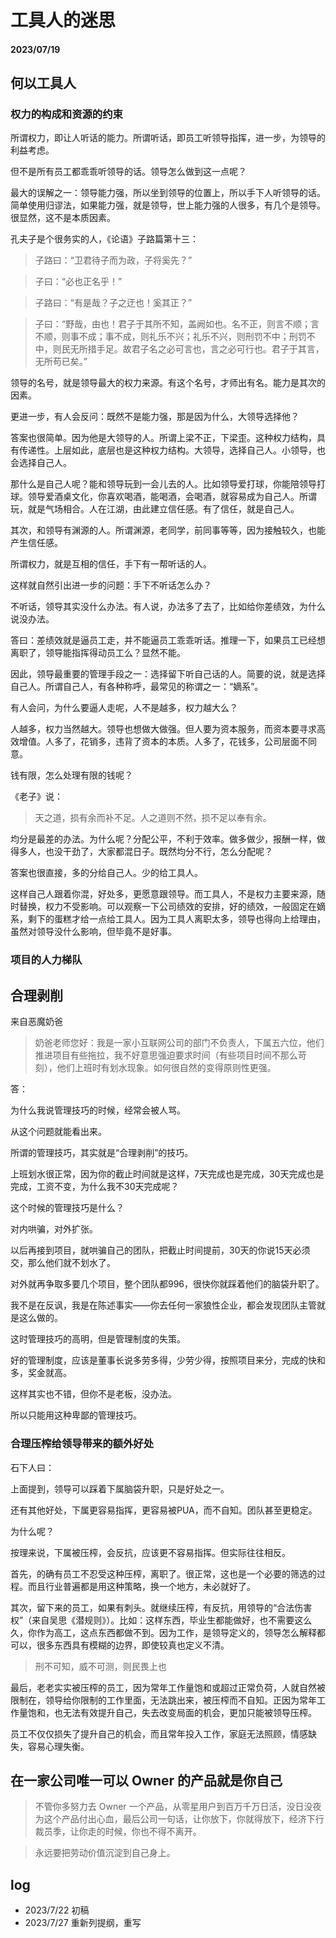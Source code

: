 # 工具人的迷思

#### 2023/07/19

## 何以工具人

### 权力的构成和资源的约束

所谓权力，即让人听话的能力。所谓听话，即员工听领导指挥，进一步，为领导的利益考虑。

但不是所有员工都乖乖听领导的话。领导怎么做到这一点呢？

最大的误解之一：领导能力强，所以坐到领导的位置上，所以手下人听领导的话。简单使用归谬法，如果能力强，就是领导，世上能力强的人很多，有几个是领导。很显然，这不是本质因素。

孔夫子是个很务实的人，《论语》子路篇第十三：

> 子路曰：“卫君待子而为政，子将奚先？”

> 子曰：“必也正名乎！”

> 子路曰：“有是哉？子之迂也！奚其正？”

> 子曰：“野哉，由也！君子于其所不知，盖阙如也。名不正，则言不顺；言不顺，则事不成；事不成，则礼乐不兴；礼乐不兴，则刑罚不中；刑罚不中，则民无所措手足。故君子名之必可言也，言之必可行也。君子于其言，无所苟已矣。”

领导的名号，就是领导最大的权力来源。有这个名号，才师出有名。能力是其次的因素。

更进一步，有人会反问：既然不是能力强，那是因为什么，大领导选择他？

答案也很简单。因为他是大领导的人。所谓上梁不正，下梁歪。这种权力结构，具有传递性。上层如此，底层也是这种权力结构。大领导，选择自己人。小领导，也会选择自己人。

那什么是自己人呢？能和领导玩到一会儿去的人。比如领导爱打球，你能陪领导打球。领导爱酒桌文化，你喜欢喝酒，能喝酒，会喝酒，就容易成为自己人。所谓玩，就是气场相合。人在江湖，由此建立信任感。有了信任，就是自己人。

其次，和领导有渊源的人。所谓渊源，老同学，前同事等等，因为接触较久，也能产生信任感。

所谓权力，就是互相的信任，手下有一帮听话的人。

这样就自然引出进一步的问题：手下不听话怎么办？

不听话，领导其实没什么办法。有人说，办法多了去了，比如给你差绩效，为什么说没办法。

答曰：差绩效就是逼员工走，并不能逼员工乖乖听话。推理一下，如果员工已经想离职了，领导能指挥得动员工么？显然不能。

因此，领导最重要的管理手段之一：选择留下听自己话的人。简要的说，就是选择自己人。所谓自己人，有各种称呼，最常见的称谓之一：“嫡系”。

有人会问，为什么要逼人走呢，人不是越多，权力越大么？

人越多，权力当然越大。领导也想做大做强。但人要为资本服务，而资本要寻求高效增值。人多了，花销多，违背了资本的本质。人多了，花钱多，公司层面不同意。

钱有限，怎么处理有限的钱呢？

《老子》说：

> 天之道，损有余而补不足。人之道则不然，损不足以奉有余。

均分是最差的办法。为什么呢？分配公平，不利于效率。做多做少，报酬一样，做得多人，也没干劲了，大家都混日子。既然均分不行，怎么分配呢？

答案也很直接，多的分给自己人。少的给工具人。

这样自己人跟着你混，好处多，更愿意跟领导。而工具人，不是权力主要来源，随时替换，权力不受影响。可以观察一下公司绩效的安排，好的绩效，一般固定在嫡系，剩下的蛋糕才给一点给工具人。因为工具人离职太多，领导也得向上给理由，虽然对领导没什么影响，但毕竟不是好事。


### 项目的人力梯队



## 合理剥削

来自恶魔奶爸

> 奶爸老师您好：我是一家小互联网公司的部门不负责人，下属五六位，他们推进项目有些拖拉，我不好意思强迫要求时间（有些项目时间不那么苛刻），他们上班时有划水现象。如何很自然的变得原则性更强。

答：

为什么我说管理技巧的时候，经常会被人骂。

从这个问题就能看出来。

所谓的管理技巧，其实就是“合理剥削”的技巧。

上班划水很正常，因为你的截止时间就是这样，7天完成也是完成，30天完成也是完成，工资不变，为什么我不30天完成呢？

这个时候的管理技巧是什么？

对内哄骗，对外扩张。

以后再接到项目，就哄骗自己的团队，把截止时间提前，30天的你说15天必须交，那么他们就不划水了。

对外就再争取多要几个项目，整个团队都996，很快你就踩着他们的脑袋升职了。

我不是在反讽，我是在陈述事实——你去任何一家狼性企业，都会发现团队主管就是这么做的。

这时管理技巧的高明，但是管理制度的失策。

好的管理制度，应该是董事长说多劳多得，少劳少得，按照项目来分，完成的快和多，奖金就高。

这样其实也不错，但你不是老板，没办法。

所以只能用这种卑鄙的管理技巧。

### 合理压榨给领导带来的额外好处

石下人曰：

上面提到，领导可以踩着下属脑袋升职，只是好处之一。

还有其他好处，下属更容易指挥，更容易被PUA，而不自知。团队甚至更稳定。

为什么呢？

按理来说，下属被压榨，会反抗，应该更不容易指挥。但实际往往相反。

首先，的确有员工不忍受这种压榨，离职了。很正常，这也是一个必要的筛选的过程。而且行业普遍都是用这种策略，换一个地方，未必就好了。

其次，留下来的员工，如果有刺头。就继续压榨，有反抗，用领导的“合法伤害权”（来自吴思《潜规则》）。比如：这样东西，毕业生都能做好，也不需要这么久，你作为高工，这点东西都做不到。因为工作，是领导定义的，领导怎么解释都可以，很多东西具有模糊的边界，即使较真也定义不清。

> 刑不可知，威不可测，则民畏上也

最后，老老实实被压榨的员工，因为常年工作量饱和或超过正常负荷，人就自然被限制在，领导给你限制的工作里面，无法跳出来，被压榨而不自知。正因为常年工作量饱和，也无法有效提升自己，失去改变局面的机会，更加只能被领导压榨。

员工不仅仅损失了提升自己的机会，而且常年投入工作，家庭无法照顾，情感缺失，容易心理失衡。

## 在一家公司唯一可以 Owner 的产品就是你自己

> 不管你多努力去 Owner 一个产品，从零星用户到百万千万日活，没日没夜为这个产品付出心血，最后公司一句话，让你放下，你就得放下，经济下行裁员季，让你走的时候，你也不得不离开。

> 永远要把劳动价值沉淀到自己身上。

## log

- 2023/7/22 初稿
- 2023/7/27 重新列提纲，重写
